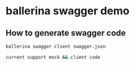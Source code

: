 # ballerina swagger demo

## How to generate swagger code

```bash
ballerina swagger client swagger.json

current support mock && client code 
```